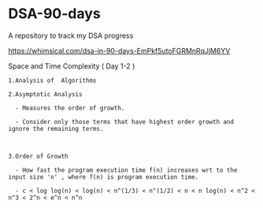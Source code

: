 # DSA-90-days
A repository to track my DSA progress 

https://whimsical.com/dsa-in-90-days-EmPkf5utoFGRMnRqJjM6YV
 

Space and Time Complexity ( Day 1-2 )
  
    1.Analysis of  Algorithms
   
    2.Asymptotic Analysis
    
      - Measures the order of growth.
      
      - Consider only those terms that have highest order growth and ignore the remaining terms.
      
      
   
    3.Order of Growth
    
      - How fast the program execution time f(n) increases wrt to the input size 'n' , where f(n) is program execution time.
      
      - c < log log(n) < log(n) < n^(1/3) < n^(1/2) < n < n log(n) < n^2 < n^3 < 2^n < e^n < n^n
